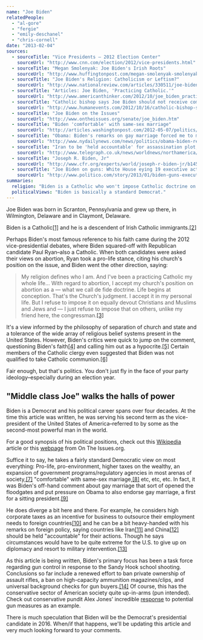 ```yaml
---
name: "Joe Biden"
relatedPeople:
  - "al-gore"
  - "fergie"
  - "emily-deschanel"
  - "chris-cornell"
date: "2013-02-04"
sources:
  - sourceTitle: "Vice Presidents – 2012 Election Center"
    sourceUrl: "http://www.cnn.com/election/2012/vice-presidents.html"
  - sourceTitle: "Megan Smolenyak: Joe Biden's Irish Roots"
    sourceUrl: "http://www.huffingtonpost.com/megan-smolenyak-smolenyak/joe-bidens-irish-roots_b_1641678.html"
  - sourceTitle: "Joe Biden's Religion: Catholicism or Leftism?"
    sourceUrl: "http://www.nationalreview.com/articles/330511/joe-biden-s-religion-catholicism-or-leftism-dennis-prager#"
  - sourceTitle: "Articles: Joe Biden, 'Practicing Catholic.'"
    sourceUrl: "http://www.americanthinker.com/2012/10/joe_biden_practicing_catholic.html"
  - sourceTitle: "Catholic bishop says Joe Biden should not receive communion"
    sourceUrl: "http://www.humanevents.com/2012/10/16/catholic-bishop-says-joe-biden-should-not-receive-communion/"
  - sourceTitle: "Joe Biden on the Issues"
    sourceUrl: "http://www.ontheissues.org/senate/joe_biden.htm"
  - sourceTitle: "Biden 'comfortable' with same-sex marriage"
    sourceUrl: "http://articles.washingtonpost.com/2012-05-07/politics/35456276_1_vice-president-biden-biden-spokesman-gay-couples"
  - sourceTitle: "Obama: Biden's remarks on gay marriage forced me to move up announcement, but no hard feelings"
    sourceUrl: "http://www.nydailynews.com/news/politics/obama-biden-remarks-gay-marriage-forced-move-announcement-hard-feelings-article-1.1075641"
  - sourceTitle: "Iran to be 'held accountable' for assassination plot, says Joe Biden"
    sourceUrl: "http://www.telegraph.co.uk/news/worldnews/northamerica/usa/8822267/Iran-to-be-held-accountable-for-assassination-plot-says-Joe-Biden.html"
  - sourceTitle: "Joseph R. Biden, Jr"
    sourceUrl: "http://www.cfr.org/experts/world/joseph-r-biden-jr/b1451"
  - sourceTitle: "Joe Biden on guns: White House eying 19 executive actions"
    sourceUrl: "http://www.politico.com/story/2013/01/biden-guns-executive-actions-86187.html"
summaries:
  religion: "Biden is a Catholic who won't impose Catholic doctrine on his constituency."
  politicalViews: "Biden is basically a standard Democrat."
---
```


Joe Biden was born in Scranton, Pennsylvania and grew up there, in Wilmington, Delaware and in Claymont, Delaware.

Biden is a Catholic<a class="source-citation" href="#http%3A%2F%2Fwww.cnn.com%2Felection%2F2012%2Fvice-presidents.html" title="Vice Presidents – 2012 Election Center">[1]</a> and he is a descendent of Irish Catholic immigrants.<a class="source-citation" href="#http%3A%2F%2Fwww.huffingtonpost.com%2Fmegan-smolenyak-smolenyak%2Fjoe-bidens-irish-roots_b_1641678.html" title="Megan Smolenyak: Joe Biden&apos;s Irish Roots">[2]</a>

Perhaps Biden's most famous reference to his faith came during the 2012 vice-presidential debates, where Biden squared-off with Republican candidate Paul Ryan–also a Catholic. When both candidates were asked their views on abortion, Ryan took a pro-life stance, citing his church's position on the issue, and Biden went the other direction, saying:

>My religion defines who I am. And I've been a practicing Catholic my whole life… With regard to abortion, I accept my church's position on abortion as a — what we call de fide doctrine. Life begins at conception. That's the Church's judgment. I accept it in my personal life. But I refuse to impose it on equally devout Christians and Muslims and Jews and — I just refuse to impose that on others, unlike my friend here, the congressman.<a class="source-citation" href="#http%3A%2F%2Fwww.nationalreview.com%2Farticles%2F330511%2Fjoe-biden-s-religion-catholicism-or-leftism-dennis-prager%23" title="Joe Biden&apos;s Religion: Catholicism or Leftism?">[3]</a>

It's a view informed by the philosophy of separation of church and state and a tolerance of the wide array of religious belief systems present in the United States. However, Biden's critics were quick to jump on the comment, questioning Biden's faith<a class="source-citation" href="#http%3A%2F%2Fwww.americanthinker.com%2F2012%2F10%2Fjoe_biden_practicing_catholic.html" title="Articles: Joe Biden, &apos;Practicing Catholic.&apos;">[4]</a> and calling him out as a hypocrite.<a class="source-citation" href="#http%3A%2F%2Fwww.nationalreview.com%2Farticles%2F330511%2Fjoe-biden-s-religion-catholicism-or-leftism-dennis-prager%23" title="Joe Biden&apos;s Religion: Catholicism or Leftism?">[5]</a> Certain members of the Catholic clergy even suggested that Biden was not qualified to take Catholic communion.<a class="source-citation" href="#http%3A%2F%2Fwww.humanevents.com%2F2012%2F10%2F16%2Fcatholic-bishop-says-joe-biden-should-not-receive-communion%2F" title="Catholic bishop says Joe Biden should not receive communion">[6]</a>

Fair enough, but that's politics. You don't just fly in the face of your party ideology–especially during an election year.


## "Middle class Joe" walks the halls of power

Biden is a Democrat and his political career spans over four decades. At the time this article was written, he was serving his second term as the vice-president of the United States of America–referred to by some as the second-most powerful man in the world.

For a good synopsis of his political positions, check out this [Wikipedia](http://en.wikipedia.org/wiki/Political_positions_of_Joe_Biden) article or this [webpage](http://www.ontheissues.org/senate/joe_biden.htm) from On The Issues.org.

Suffice it to say, he takes a fairly standard Democratic view on most everything: Pro-life, pro-environment, higher taxes on the wealthy, an expansion of government programs/regulatory agencies in most arenas of society,<a class="source-citation" href="#http%3A%2F%2Fwww.ontheissues.org%2Fsenate%2Fjoe_biden.htm" title="Joe Biden on the Issues">[7]</a> "comfortable" with same-sex marriage,<a class="source-citation" href="#http%3A%2F%2Farticles.washingtonpost.com%2F2012-05-07%2Fpolitics%2F35456276_1_vice-president-biden-biden-spokesman-gay-couples" title="Biden &apos;comfortable&apos; with same-sex marriage">[8]</a> etc, etc, etc. In fact, it was Biden's off-hand comment about gay marriage that sort of opened the floodgates and put pressure on Obama to also endorse gay marriage, a first for a sitting president.<a class="source-citation" href="#http%3A%2F%2Fwww.nydailynews.com%2Fnews%2Fpolitics%2Fobama-biden-remarks-gay-marriage-forced-move-announcement-hard-feelings-article-1.1075641" title="Obama: Biden&apos;s remarks on gay marriage forced me to move up announcement, but no hard feelings">[9]</a>

He does diverge a bit here and there. For example, he considers high corporate taxes as an incentive for business to outsource their employment needs to foreign countries<a class="source-citation" href="#http%3A%2F%2Fwww.ontheissues.org%2Fsenate%2Fjoe_biden.htm" title="Joe Biden on the Issues">[10]</a> and he can be a bit heavy-handed with his remarks on foreign policy, saying countries like Iran<a class="source-citation" href="#http%3A%2F%2Fwww.telegraph.co.uk%2Fnews%2Fworldnews%2Fnorthamerica%2Fusa%2F8822267%2FIran-to-be-held-accountable-for-assassination-plot-says-Joe-Biden.html" title="Iran to be &apos;held accountable&apos; for assassination plot, says Joe Biden">[11]</a> and China<a class="source-citation" href="#http%3A%2F%2Fwww.cfr.org%2Fexperts%2Fworld%2Fjoseph-r-biden-jr%2Fb1451" title="Joseph R. Biden, Jr">[12]</a>  should be held "accountable" for their actions. Though he says circumstances would have to be quite extreme for the U.S. to give up on diplomacy and resort to military intervention.<a class="source-citation" href="#http%3A%2F%2Fwww.ontheissues.org%2Fsenate%2Fjoe_biden.htm" title="Joe Biden on the Issues">[13]</a>

As this article is being written, Biden's primary focus has been a task force regarding gun control in response to the Sandy Hook school shooting. Conclusions so far include a renewed effort to ban private ownership of assault rifles, a ban on high-capacity ammunition magazines/clips, and universal background checks for gun buyers.<a class="source-citation" href="#http%3A%2F%2Fwww.politico.com%2Fstory%2F2013%2F01%2Fbiden-guns-executive-actions-86187.html" title="Joe Biden on guns: White House eying 19 executive actions">[14]</a> Of course, this has the conservative sector of American society quite up-in-arms (pun intended). Check out conservative pundit Alex Jones' incredible [response](http://www.upworthy.com/angry-gun-advocate-loses-it-live-on-cnn-in-the-most-bizarre-interview-ever) to potential gun measures as an example.

There is much speculation that Biden will be the Democrat's presidential candidate in 2016. When/if that happens, we'll be updating this article and very much looking forward to your comments.